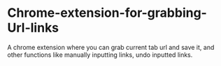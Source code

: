 # Chrome-extension-for-grabbing-Url-links
A chrome extension where you can grab current tab url and save it, and other functions like manually inputting links, undo inputted links. 
